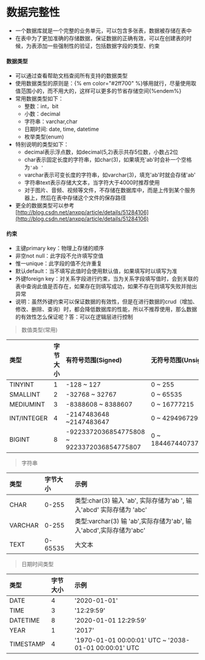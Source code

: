 # 数据完整性

* 一个数据库就是一个完整的业务单元，可以包含多张表，数据被存储在表中
* 在表中为了更加准确的存储数据，保证数据的正确有效，可以在创建表的时候，为表添加一些强制性的验证，包括数据字段的类型、约束

#### 数据类型

* 可以通过查看帮助文档查阅所有支持的数据类型
* 使用数据类型的原则是：{% em color="#2ff700" %}够用就行，尽量使用取值范围小的，而不用大的，这样可以更多的节省存储空间{%endem%}
* 常用数据类型如下：
  * 整数：int，bit
  * 小数：decimal
  * 字符串：varchar,char
  * 日期时间: date, time, datetime
  * 枚举类型\(enum\)
* 特别说明的类型如下：
  * decimal表示浮点数，如decimal\(5,2\)表示共存5位数，小数占2位
  * char表示固定长度的字符串，如char\(3\)，如果填充'ab'时会补一个空格为`'ab '`
  * varchar表示可变长度的字符串，如varchar\(3\)，填充'ab'时就会存储'ab'
  * 字符串text表示存储大文本，当字符大于4000时推荐使用
  * 对于图片、音频、视频等文件，不存储在数据库中，而是上传到某个服务器上，然后在表中存储这个文件的保存路径
* 更全的数据类型可以参考[http://blog.csdn.net/anxpp/article/details/51284106](http://blog.csdn.net/anxpp/article/details/51284106)

#### 约束

* 主键primary key：物理上存储的顺序
* 非空not null：此字段不允许填写空值
* 惟一unique：此字段的值不允许重复
* 默认default：当不填写此值时会使用默认值，如果填写时以填写为准
* 外键foreign key：对关系字段进行约束，当为关系字段填写值时，会到关联的表中查询此值是否存在，如果存在则填写成功，如果不存在则填写失败并抛出异常
* 说明：虽然外键约束可以保证数据的有效性，但是在进行数据的crud（增加、修改、删除、查询）时，都会降低数据库的性能，所以不推荐使用，那么数据的有效性怎么保证呢？答：可以在逻辑层进行控制

> 数值类型\(常用\)

| 类型 | 字节大小 | 有符号范围\(Signed\) | 无符号范围\(Unsigned\) |
| :--- | :--- | :--- | :--- |
| TINYINT | 1 | -128 ~ 127 | 0 ~ 255 |
| SMALLINT | 2 | -32768 ~ 32767 | 0 ~ 65535 |
| MEDIUMINT | 3 | -8388608 ~ 8388607 | 0 ~ 16777215 |
| INT/INTEGER | 4 | -2147483648 ~2147483647 | 0 ~ 4294967295 |
| BIGINT | 8 | -9223372036854775808 ~ 9223372036854775807 | 0 ~ 18446744073709551615 |

> 字符串

| 类型 | 字节大小 | 示例 |
| :--- | :--- | :--- |
| CHAR | 0-255 | 类型:char\(3\) 输入 'ab', 实际存储为'ab ',                                                                  输入'abcd' 实际存储为 'abc' |
| VARCHAR | 0-255 | 类型:varchar\(3\)  输 'ab',实际存储为'ab',                                                                 输入'abcd',实际存储为'abc' |
| TEXT | 0-65535 | 大文本 |

> 日期时间类型

| 类型 | 字节大小 | 示例 |
| :--- | :--- | :--- |
| DATE | 4 | '2020-01-01' |
| TIME | 3 | '12:29:59' |
| DATETIME | 8 | '2020-01-01 12:29:59' |
| YEAR | 1 | '2017' |
| TIMESTAMP | 4 | '1970-01-01 00:00:01' UTC ~ '2038-01-01 00:00:01' UTC |



